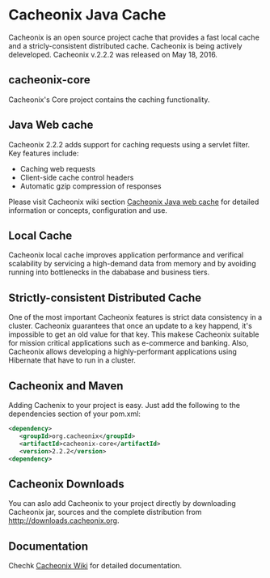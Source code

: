 # Cacheonix Java Cache

Cacheonix is an open source project cache that provides a fast local cache and a stricly-consistent distributed cache. Cacheonix is being actively deleveloped. Cacheonix v.2.2.2 was released on May 18, 2016.

## cacheonix-core

Cacheonix's Core project contains the caching functionality.

## Java Web cache

Cacheonix 2.2.2 adds support for caching requests using a servlet filter. Key features include:

* Caching web requests
* Client-side cache control headers
* Automatic gzip compression of responses

Please visit Cacheonix wiki section [Cacheonix Java web cache](http://wiki.cacheonix.org/display/CCHNX20/Cacheonix+Web+Cache) for detailed information or concepts, configuration and use.  

## Local Cache

Cacheonix local cache improves application performance and verifical scalability by servicing a high-demand data from memory and by avoiding running into bottlenecks in the dababase and business tiers.

## Strictly-consistent Distributed Cache

One of the most important Cacheonix features is strict data consistency in a cluster. Cacheonix guarantees that once an update to a key happend, it's impossible to get an old value for that key. This makese Cacheonix suitable for mission critical applications such as e-commerce and banking. Also, Cacheonix allows developing a highly-performant applications using Hibernate that have to run in a cluster.   

## Cacheonix and Maven

Adding Cachenix to your project is easy. Just add the following to the dependencies section of your pom.xml:

```xml
<dependency>
   <groupId>org.cacheonix</groupId>
   <artifactId>cacheonix-core</artifactId>
   <version>2.2.2</version>
<dependency>
```

## Cacheonix Downloads

You can aslo add Cacheonix to your project directly by downloading Cacheonix jar, sources and the complete distribution from [htttp://downloads.cacheonix.org](htttp://downloads.cacheonix.org).

## Documentation 

Chechk [Cacheonix Wiki](http://wiki.cacheonix.org/display/CCHNX/Cacheonix+Knowledge+Base) for detailed documentation.
